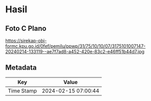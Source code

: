 # Hasil

## Foto C Plano

https://sirekap-obj-formc.kpu.go.id/0fef/pemilu/ppwp/31/75/10/10/07/3175101007147-20240214-133119--ae7f7ad8-a452-420e-83c2-e46ff51b44d7.jpg


## Metadata

| Key        | Value               |
| ---------- | ------------------- |
| Time Stamp | 2024-02-15 07:00:44 |



